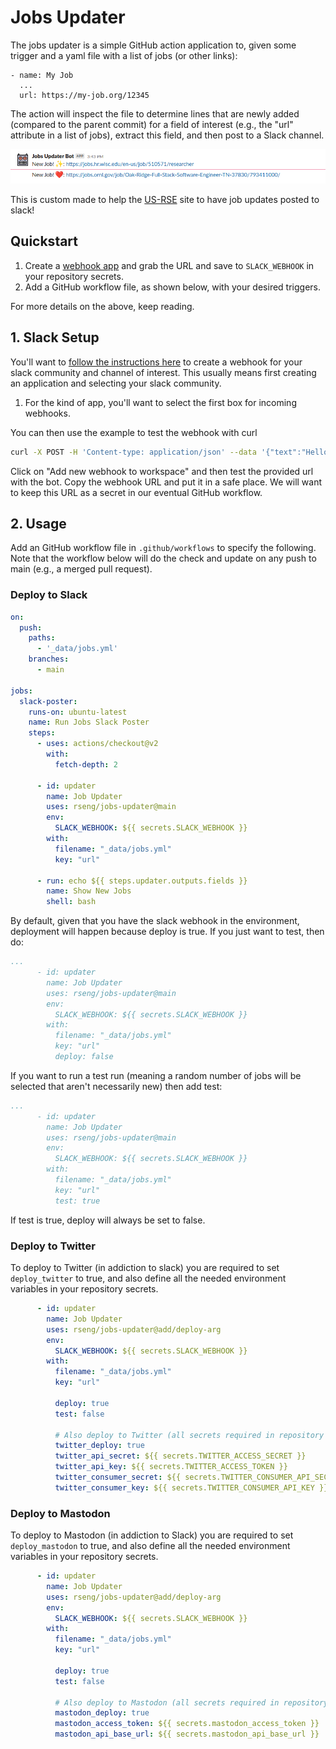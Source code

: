 # Jobs Updater

The jobs updater is a simple GitHub action application to, given some trigger
and a yaml file with a list of jobs (or other links):

```
- name: My Job
  ...
  url: https://my-job.org/12345
```

The action will inspect the file to determine lines that are newly added (compared to the parent commit)
for a field of interest (e.g., the "url" attribute in a list of jobs), extract this field, and then post to a Slack channel.

![img/example.png](img/example.png)

This is custom made to help the [US-RSE](https://github.com/US-RSE/usrse.github.io) site
to have job updates posted to slack!

## Quickstart

1. Create a [webhook app](https://api.slack.com/messaging/webhooks#getting_started) and grab the URL and save to `SLACK_WEBHOOK` in your repository secrets.
2. Add a GitHub workflow file, as shown below, with your desired triggers.

For more details on the above, keep reading.

## 1. Slack Setup

You'll want to [follow the instructions here](https://api.slack.com/messaging/webhooks#getting_started) to create a webhook
for your slack community and channel of interest. This usually means first creating an application and selecting your slack
community.

1. For the kind of app, you'll want to select the first box for incoming webhooks.

You can then use the example to test the webhook with curl

```bash
curl -X POST -H 'Content-type: application/json' --data '{"text":"Hello, World!"}' YOUR_WEBHOOK_URL_HERE
```

Click on "Add new webhook to workspace" and then test the provided url with the bot. Copy the webhook URL
and put it in a safe place. We will want to keep this URL as a secret in our eventual GitHub workflow.


## 2. Usage

Add an GitHub workflow file in `.github/workflows` to specify the following. Note that
the workflow below will do the check and update on any push to main (e.g., a merged pull request).

### Deploy to Slack

```yaml
on:
  push:
    paths:
      - '_data/jobs.yml'
    branches:
      - main

jobs:
  slack-poster:
    runs-on: ubuntu-latest
    name: Run Jobs Slack Poster
    steps:
      - uses: actions/checkout@v2
        with:
          fetch-depth: 2

      - id: updater
        name: Job Updater
        uses: rseng/jobs-updater@main
        env:
          SLACK_WEBHOOK: ${{ secrets.SLACK_WEBHOOK }}
        with:
          filename: "_data/jobs.yml"
          key: "url"

      - run: echo ${{ steps.updater.outputs.fields }}
        name: Show New Jobs
        shell: bash
```

By default, given that you have the slack webhook in the environment, deployment will
happen because deploy is true. If you just want to test, then do:

```yaml
...
      - id: updater
        name: Job Updater
        uses: rseng/jobs-updater@main
        env:
          SLACK_WEBHOOK: ${{ secrets.SLACK_WEBHOOK }}
        with:
          filename: "_data/jobs.yml"
          key: "url"
          deploy: false
```

If you want to run a test run (meaning a random number of jobs will be selected that
aren't necessarily new) then add test:

```yaml
...
      - id: updater
        name: Job Updater
        uses: rseng/jobs-updater@main
        env:
          SLACK_WEBHOOK: ${{ secrets.SLACK_WEBHOOK }}
        with:
          filename: "_data/jobs.yml"
          key: "url"
          test: true
```

If test is true, deploy will always be set to false.

### Deploy to Twitter

To deploy to Twitter (in addiction to slack) you are required to set `deploy_twitter`
to true, and also define all the needed environment variables in your repository
secrets.

```yaml
      - id: updater
        name: Job Updater
        uses: rseng/jobs-updater@add/deploy-arg
        env:
          SLACK_WEBHOOK: ${{ secrets.SLACK_WEBHOOK }}
        with:
          filename: "_data/jobs.yml"
          key: "url"

          deploy: true
          test: false

          # Also deploy to Twitter (all secrets required in repository secrets)
          twitter_deploy: true
          twitter_api_secret: ${{ secrets.TWITTER_ACCESS_SECRET }}
          twitter_api_key: ${{ secrets.TWITTER_ACCESS_TOKEN }}
          twitter_consumer_secret: ${{ secrets.TWITTER_CONSUMER_API_SECRET }}
          twitter_consumer_key: ${{ secrets.TWITTER_CONSUMER_API_KEY }}
```

### Deploy to Mastodon

To deploy to Mastodon (in addiction to Slack) you are required to set `deploy_mastodon`
to true, and also define all the needed environment variables in your repository
secrets.

```yaml
      - id: updater
        name: Job Updater
        uses: rseng/jobs-updater@add/deploy-arg
        env:
          SLACK_WEBHOOK: ${{ secrets.SLACK_WEBHOOK }}
        with:
          filename: "_data/jobs.yml"
          key: "url"

          deploy: true
          test: false

          # Also deploy to Mastodon (all secrets required in repository secrets)
          mastodon_deploy: true
          mastodon_access_token: ${{ secrets.mastodon_access_token }}
          mastodon_api_base_url: ${{ secrets.mastodon_api_base_url }}
```
